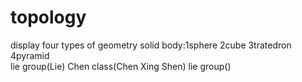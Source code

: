# topology
display four types of geometry solid body:1sphere 2cube 3tratedron 4pyramid  
lie group(Lie)
Chen class(Chen Xing Shen)
lie group()
